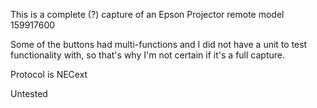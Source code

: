 This is a complete (?) capture of an Epson Projector remote model 159917600

Some of the buttons had multi-functions and I did not have a unit to test functionality with, so that's why I'm not certain if it's a full capture.

Protocol is NECext

Untested
